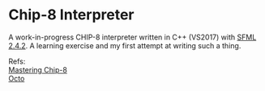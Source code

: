 # Chip-8 Interpreter
A work-in-progress CHIP-8 interpreter written in C++ (VS2017) with [SFML 2.4.2](https://github.com/SFML/SFML). A learning exercise and my first attempt at writing such a thing.

Refs:\
[Mastering Chip-8](http://mattmik.com/files/chip8/mastering/chip8.html)\
[Octo](https://github.com/JohnEarnest/Octo)